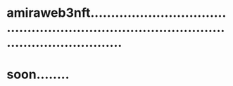 # amiraweb3nft..................................................................................................................
# soon........
